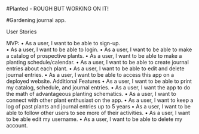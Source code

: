 #Planted - ROUGH BUT WORKING ON IT!

#Gardening journal app.

User Stories

MVP:
•	As a user, I want to be able to sign-up. <br>
•	As a user, I want to be able to login.
•	As a user, I want to be able to make a catalog of prospective plants.
•	As a user, I want to be able to make a planting schedule/calendar.
•	As a user, I want to be able to create journal entries about each plant.
•	As a user, I want to be able to edit and delete journal entries.
•	As a user, I want to be able to access this app on a deployed website.
Additional Features
•	As a user, I want to be able to print my catalog, schedule, and journal entries.
•	As a user, I want the app to do the math of advantageous planting schematics.
•	As a user, I want to connect with other plant enthusiast on the app.
•	As a user, I want to keep a log of past plants and journal entries up to 5 years
•	As a user, I want to be able to follow other users to see more of their activities.
•	As a user, I want to be able edit my username.
•	As a user, I want to be able to delete my account.

